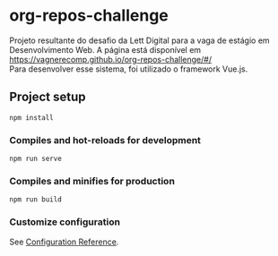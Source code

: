 # org-repos-challenge

Projeto resultante do desafio da Lett Digital para a vaga de estágio em Desenvolvimento Web.
A página está disponível em https://vagnerecomp.github.io/org-repos-challenge/#/  
Para desenvolver esse sistema, foi utilizado o framework Vue.js.  

## Project setup
```
npm install
```

### Compiles and hot-reloads for development
```
npm run serve
```

### Compiles and minifies for production
```
npm run build
```

### Customize configuration
See [Configuration Reference](https://cli.vuejs.org/config/).
